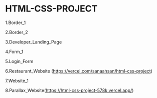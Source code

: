 # HTML-CSS-PROJECT

1.Border_1

2.Border_2

3.Developer_Landing_Page

4.Form_1

5.Login_Form

6.Restaurant_Website (https://vercel.com/sanaahsan/html-css-project)

7.Website_1

8.Parallax_Website(https://html-css-project-578k.vercel.app/)

